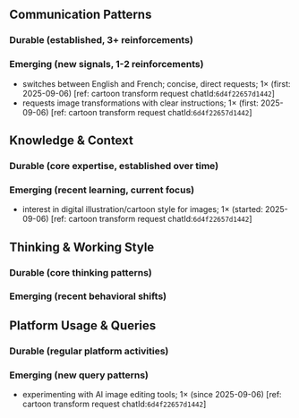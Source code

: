 ## Communication Patterns
### Durable (established, 3+ reinforcements)

### Emerging (new signals, 1-2 reinforcements)
- switches between English and French; concise, direct requests; 1× (first: 2025-09-06) [ref: cartoon transform request chatId:`6d4f22657d1442`]
- requests image transformations with clear instructions; 1× (first: 2025-09-06) [ref: cartoon transform request chatId:`6d4f22657d1442`]

## Knowledge & Context
### Durable (core expertise, established over time)

### Emerging (recent learning, current focus)
- interest in digital illustration/cartoon style for images; 1× (started: 2025-09-06) [ref: cartoon transform request chatId:`6d4f22657d1442`]

## Thinking & Working Style
### Durable (core thinking patterns)

### Emerging (recent behavioral shifts)

## Platform Usage & Queries
### Durable (regular platform activities)

### Emerging (new query patterns)
- experimenting with AI image editing tools; 1× (since 2025-09-06) [ref: cartoon transform request chatId:`6d4f22657d1442`]